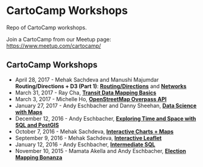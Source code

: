 # CartoCamp Workshops

Repo of CartoCamp workshops.

Join a CartoCamp from our Meetup page: https://www.meetup.com/cartocamp/

## CartoCamp Workshops

* April 28, 2017 - Mehak Sachdeva and Manushi Majumdar **Routing/Directions + D3 (Part 1)**: [**Routing/Directions**](https://github.com/CartoCamp/workshops/tree/master/2017-04-28-carto-camp-routing) and [**Networks**](https://github.com/ManushiM/CartoCamp_Workshops)
* March 31, 2017 - Ray Cha, [**Transit Data Mapping Basics**](https://weatherpattern.github.io/transit-data-basics/#/)
* March 3, 2017 - Michelle Ho, [**OpenStreetMap Overpass API**](https://github.com/CartoCamp/workshops/tree/master/2017-03-03-overpass-api) 
* January 27, 2017 - Andy Eschbacher and Danny Sheehan, [**Data Science with Maps**](https://github.com/CartoCamp/workshops/tree/master/2017-01-27-data-sci-maps)
* December 12, 2016 - Andy Eschbacher, [**Exploring Time and Space with SQL and PostGIS**](https://github.com/CartoCamp/workshops/tree/master/2016-12-02-explore-time-space-sql-postgis)
* October 7, 2016 - Mehak Sachdeva, [**Interactive Charts + Maps**](https://github.com/CartoCamp/workshops/tree/master/2016-10-07-Charts-and-interactive-maps)
* September 9, 2016 - Mehak Sachdeva, [**Interactive Leaflet**](https://github.com/CartoCamp/workshops/tree/master/2016-09-09-interactive-leaftlet)
* January 12, 2016 - Andy Eschbacher, [**Intermediate SQL**](https://gist.github.com/andy-esch/29140fa65e3e7c3f4559)
* November 10, 2015 - Mamata Akella and Andy Eschbacher, [**Election Mapping Bonanza**](https://gist.github.com/andy-esch/03a1c707ffafffbbd277)
